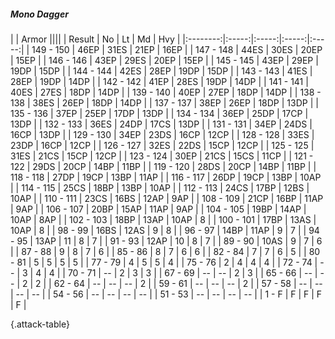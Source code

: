 ##### Mono Dagger

|      |   Armor   ||||
|   Result   |   No   |   Lt   |   Md   |   Hvy   |
|:--------:|:-----:|:-----:|:-----:|:-----:|
| 149 - 150 | 46EP | 31ES | 21EP | 16EP |
| 147 - 148 | 44ES | 30ES | 20EP | 15EP |
| 146 - 146 | 43EP | 29ES | 20EP | 15EP |
| 145 - 145 | 43EP | 29EP | 19DP | 15DP |
| 144 - 144 | 42ES | 28EP | 19DP | 15DP |
| 143 - 143 | 41ES | 28EP | 19DP | 14DP |
| 142 - 142 | 41EP | 28ES | 19DP | 14DP |
| 141 - 141 | 40ES | 27ES | 18DP | 14DP |
| 139 - 140 | 40EP | 27EP | 18DP | 14DP |
| 138 - 138 | 38ES | 26EP | 18DP | 14DP |
| 137 - 137 | 38EP | 26EP | 18DP | 13DP |
| 135 - 136 | 37EP | 25EP | 17DP | 13DP |
| 134 - 134 | 36EP | 25DP | 17CP | 13DP |
| 132 - 133 | 36ES | 24DP | 17CS | 13DP |
| 131 - 131 | 34EP | 24DS | 16CP | 13DP |
| 129 - 130 | 34EP | 23DS | 16CP | 12CP |
| 128 - 128 | 33ES | 23DP | 16CP | 12CP |
| 126 - 127 | 32ES | 22DS | 15CP | 12CP |
| 125 - 125 | 31ES | 21CS | 15CP | 12CP |
| 123 - 124 | 30EP | 21CS | 15CS | 11CP |
| 121 - 122 | 29DS | 20CP | 14BP | 11BP |
| 119 - 120 | 28DS | 20CP | 14BP | 11BP |
| 118 - 118 | 27DP | 19CP | 13BP | 11AP |
| 116 - 117 | 26DP | 19CP | 13BP | 10AP |
| 114 - 115 | 25CS | 18BP | 13BP | 10AP |
| 112 - 113 | 24CS | 17BP | 12BS | 10AP |
| 110 - 111 | 23CS | 16BS | 12AP | 9AP |
| 108 - 109 | 21CP | 16BP | 11AP | 9AP |
| 106 - 107 | 20BP | 15AP | 11AP | 9AP |
| 104 - 105 | 19BP | 14AP | 10AP | 8AP |
| 102 - 103 | 18BP | 13AP | 10AP | 8 |
| 100 - 101 | 17BP | 13AS | 10AP | 8 |
| 98 - 99 | 16BS | 12AS | 9 | 8 |
| 96 - 97 | 14BP | 11AP | 9 | 7 |
| 94 - 95 | 13AP | 11 | 8 | 7 |
| 91 - 93 | 12AP | 10 | 8 | 7 |
| 89 - 90 | 10AS | 9 | 7 | 6 |
| 87 - 88 | 9 | 8 | 7 | 6 |
| 85 - 86 | 8 | 7 | 6 | 6 |
| 82 - 84 | 7 | 7 | 6 | 5 |
| 80 - 81 | 5 | 5 | 5 | 5 |
| 77 - 79 | 4 | 5 | 5 | 4 |
| 75 - 76 | 2 | 4 | 4 | 4 |
| 72 - 74 | --  | 3 | 4 | 4 |
| 70 - 71 | --  | 2 | 3 | 3 |
| 67 - 69 | --  | --  | 2 | 3 |
| 65 - 66 | --  | --  | 2 | 2 |
| 62 - 64 | --  | --  | --  | 2 |
| 59 - 61 | --  | --  | --  | 2 |
| 57 - 58 | --  | --  | --  | --  |
| 54 - 56 | --  | --  | --  | --  |
| 51 - 53 | --  | --  | --  | --  |
| 1 - F | F | F | F | F |

{.attack-table}

